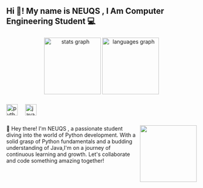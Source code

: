 <h2 align="left">Hi 👋! My name is NEUQS , I Am Computer Engineering Student 💻</h2>

###

<div align="center">
  <img src="https://github-readme-stats.vercel.app/api?username=neuqs90&hide_title=false&hide_rank=false&show_icons=true&include_all_commits=true&count_private=true&disable_animations=false&theme=dracula&locale=en&hide_border=false" height="150" alt="stats graph"  />
  <img src="https://github-readme-stats.vercel.app/api/top-langs?username=neuqs90&locale=en&hide_title=false&layout=compact&card_width=320&langs_count=5&theme=dracula&hide_border=false" height="150" alt="languages graph"  />
</div>

###

<div align="left">
  <img src="https://cdn.jsdelivr.net/gh/devicons/devicon/icons/python/python-original.svg" height="30" alt="python logo"  />
  <img width="12" />
  <img src="https://cdn.jsdelivr.net/gh/devicons/devicon/icons/java/java-original.svg" height="30" alt="java logo"  />
</div>

###

<img align="right" height="150" src="https://media.giphy.com/media/v1.Y2lkPTc5MGI3NjExeWhuZG81N2czcXh0czUzeDZ5cnpucTB4c3Zsam1yZ2poNjQ1dWpvdSZlcD12MV9pbnRlcm5hbF9naWZfYnlfaWQmY3Q9Zw/3o7TKWvwyGpgtlxQFq/giphy-downsized-large.gif"  />

###

<p align="left">👋 Hey there! I'm NEUQS ,  a passionate student diving into the world of Python development. With a solid grasp of Python fundamentals and a budding understanding of Java,I'm on a journey of continuous learning and growth. Let's collaborate and code something amazing together!</p>
